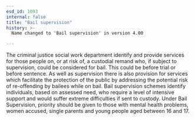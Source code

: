 ```yaml
---
esd_id: 1093
internal: false
title: "Bail supervision"
history: >-
  Name changed to 'Bail supervision' in version 4.00

---
```


The criminal justice social work department identify and provide services for those people on, or at risk of, a custodial remand who, if subject to supervision, could be considered for bail. This could be before trial or before sentence. As well as supervision there is also provision for services which facilitate the protection of the public by addressing the potential risk of re-offending by bailees while on bail. Bail supervision schemes identify individuals, based on assessed need, who require a level of intensive support and would suffer extreme difficulties if sent to custody. Under Bail Supervision, priority should be given to those with mental health problems, women accused, single parents and young people aged between 16 and 17.

